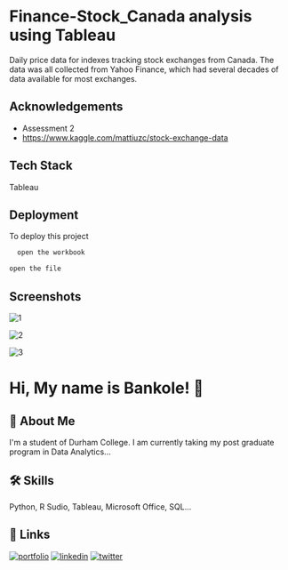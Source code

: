 # Finance-Stock_Canada analysis using Tableau

Daily price data for indexes tracking stock exchanges from Canada. The data was all collected from Yahoo Finance, which had several decades of data available for most exchanges.

## Acknowledgements

 - Assessment 2
 - https://www.kaggle.com/mattiuzc/stock-exchange-data

## Tech Stack

Tableau

## Deployment

To deploy this project 

```bash
  open the workbook
```
```bash
open the file
```

## Screenshots

![1](https://user-images.githubusercontent.com/73833385/147838798-2a5167b3-6e6c-45e3-b134-63e14d41de16.png)


![2](https://user-images.githubusercontent.com/73833385/147838800-29bbbfa5-03b5-4b87-8aa6-6acb214e8e5d.png)

![3](https://user-images.githubusercontent.com/73833385/147838803-cb068805-1ae3-4247-be82-7f9ac5d8373d.png)


# Hi, My name is Bankole! 👋


## 🚀 About Me
I'm a student of Durham College. I am currently taking my post graduate program in Data Analytics...


## 🛠 Skills
Python, R Sudio, Tableau, Microsoft Office, SQL...


## 🔗 Links
[![portfolio](https://img.shields.io/badge/my_portfolio-000?style=for-the-badge&logo=ko-fi&logoColor=white)](https://katherinempeterson.com/)
[![linkedin](https://img.shields.io/badge/linkedin-0A66C2?style=for-the-badge&logo=linkedin&logoColor=white)](https://www.linkedin.com/)
[![twitter](https://img.shields.io/badge/twitter-1DA1F2?style=for-the-badge&logo=twitter&logoColor=white)](https://twitter.com/)

